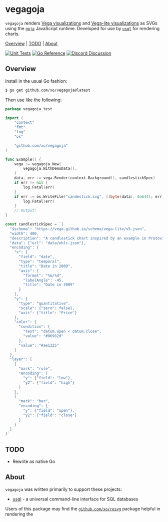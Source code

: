 # vegagoja

`vegagoja` renders [Vega visualizations][vega-examples] and [Vega-lite
visualizations][vega-lite-examples] as SVGs using the [`goja`][goja] JavaScript
runtime. Developed for use by [`usql`][usql] for rendering charts.

[Overview][] | [TODO][] | [About][]

[Overview]: #overview "Overview"
[TODO]: #todo "TODO"
[About]: #about "About"

[![Unit Tests][vegagoja-ci-status]][vegagoja-ci]
[![Go Reference][goref-vegagoja-status]][goref-vegagoja]
[![Discord Discussion][discord-status]][discord]

[vegagoja-ci]: https://github.com/xo/vegagoja/actions/workflows/test.yml
[vegagoja-ci-status]: https://github.com/xo/vegagoja/actions/workflows/test.yml/badge.svg
[goref-vegagoja]: https://pkg.go.dev/github.com/xo/vegagoja
[goref-vegagoja-status]: https://pkg.go.dev/badge/github.com/xo/vegagoja.svg
[discord]: https://discord.gg/yJKEzc7prt "Discord Discussion"
[discord-status]: https://img.shields.io/discord/829150509658013727.svg?label=Discord&logo=Discord&colorB=7289da&style=flat-square "Discord Discussion"

## Overview

Install in the usual Go fashion:

```sh
$ go get github.com/xo/vegagoja@latest
```

Then use like the following:

```go
package vegagoja_test

import (
	"context"
	"fmt"
	"log"
	"os"

	"github.com/xo/vegagoja"
)

func Example() {
	vega := vegagoja.New(
		vegagoja.WithDemoData(),
	)
	data, err := vega.Render(context.Background(), candlestickSpec)
	if err != nil {
		log.Fatal(err)
	}
	if err := os.WriteFile("candestick.svg", []byte(data), 0o644); err != nil {
		log.Fatal(err)
	}
	// Output:
}

const candlestickSpec = `{
  "$schema": "https://vega.github.io/schema/vega-lite/v5.json",
  "width": 400,
  "description": "A candlestick chart inspired by an example in Protovis (http://mbostock.github.io/protovis/ex/candlestick.html)",
  "data": {"url": "data/ohlc.json"},
  "encoding": {
    "x": {
      "field": "date",
      "type": "temporal",
      "title": "Date in 2009",
      "axis": {
        "format": "%m/%d",
        "labelAngle": -45,
        "title": "Date in 2009"
      }
    },
    "y": {
      "type": "quantitative",
      "scale": {"zero": false},
      "axis": {"title": "Price"}
    },
    "color": {
      "condition": {
        "test": "datum.open < datum.close",
        "value": "#06982d"
      },
      "value": "#ae1325"
    }
  },
  "layer": [
    {
      "mark": "rule",
      "encoding": {
        "y": {"field": "low"},
        "y2": {"field": "high"}
      }
    },
    {
      "mark": "bar",
      "encoding": {
        "y": {"field": "open"},
        "y2": {"field": "close"}
      }
    }
  ]
}`
```

## TODO

- Rewrite as native Go

## About

`vegagoja` was written primarily to support these projects:

- [usql][usql] - a universal command-line interface for SQL databases

Users of this package may find the [`github.com/xo/resvg`][resvg] package
helpful in rendering the

[usql]: https://github.com/xo/usql
[resvg]: https://github.com/xo/resvg
[goja]: https://github.com/dop251/goja
[vega]: https://vega.github.io
[vega-examples]: https://vega.github.io/vega/examples/
[vega-lite-examples]: https://vega.github.io/vega-lite/examples/
